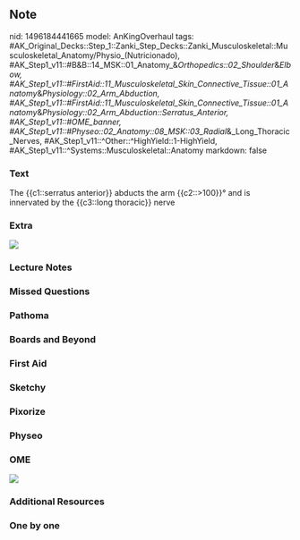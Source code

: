 ## Note
nid: 1496184441665
model: AnKingOverhaul
tags: #AK_Original_Decks::Step_1::Zanki_Step_Decks::Zanki_Musculoskeletal::Musculoskeletal_Anatomy/Physio_(Nutricionado), #AK_Step1_v11::#B&B::14_MSK::01_Anatomy_&_Orthopedics::02_Shoulder_&_Elbow, #AK_Step1_v11::#FirstAid::11_Musculoskeletal_Skin_Connective_Tissue::01_Anatomy_&_Physiology::02_Arm_Abduction, #AK_Step1_v11::#FirstAid::11_Musculoskeletal_Skin_Connective_Tissue::01_Anatomy_&_Physiology::02_Arm_Abduction::Serratus_Anterior, #AK_Step1_v11::#OME_banner, #AK_Step1_v11::#Physeo::02_Anatomy::08_MSK::03_Radial_&_Long_Thoracic_Nerves, #AK_Step1_v11::^Other::^HighYield::1-HighYield, #AK_Step1_v11::^Systems::Musculoskeletal::Anatomy
markdown: false

### Text
The {{c1::serratus anterior}} abducts the arm {{c2::>100}}° and is innervated by the {{c3::long thoracic}} nerve

### Extra
<div><img src="paste-38259568672769.jpg"></div>

### Lecture Notes


### Missed Questions


### Pathoma


### Boards and Beyond


### First Aid


### Sketchy


### Pixorize


### Physeo


### OME
<div class="ome-widget">
  <a href="https://onlinemeded.org?ref=anki"><img src=
  "_OME_AnkiFlashcards_General_3.png"></a>
</div>

### Additional Resources


### One by one

